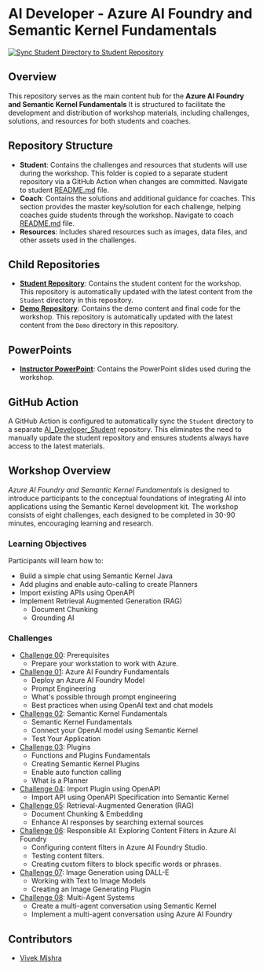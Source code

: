 # AI Developer - Azure AI Foundry and Semantic Kernel Fundamentals

[![Sync Student Directory to Student Repository](https://github.com/microsoft/AIDeveloper-Private/actions/workflows/pushToStudentRepository.yml/badge.svg)](https://github.com/microsoft/AIDeveloper-Private/actions/workflows/pushToStudentRepository.yml)

## Overview

This repository serves as the main content hub for the **Azure AI Foundry and Semantic Kernel Fundamentals** It is structured to facilitate the development and distribution of workshop materials, including challenges, solutions, and resources for both students and coaches.

## Repository Structure

- **Student**: Contains the challenges and resources that students will use during the workshop. This folder is copied to a separate student repository via a GitHub Action when changes are committed. Navigate to student [README.md](./Student/README.md) file.
- **Coach**: Contains the solutions and additional guidance for coaches. This section provides the master key/solution for each challenge, helping coaches guide students through the workshop. Navigate to coach [README.md](./Coach/README.md) file.
- **Resources**: Includes shared resources such as images, data files, and other assets used in the challenges.

## Child Repositories

- **[Student Repository](https://github.com/microsoft/ai-developer)**: Contains the student content for the workshop. This repository is automatically updated with the latest content from the `Student` directory in this repository.
- **[Demo Repository](https://github.com/microsoft/ai-developer-demo)**: Contains the demo content and final code for the workshop. This repository is automatically updated with the latest content from the `Demo` directory in this repository.

## PowerPoints

- [**Instructor PowerPoint**](https://mngenvmcap601716.sharepoint.com/sites/AIDeveloper/Shared%20Documents/Forms/AllItems.aspx?id=%2Fsites%2FAIDeveloper%2FShared%20Documents%2FPowerPoint&p=true): Contains the PowerPoint slides used during the workshop.

## GitHub Action

A GitHub Action is configured to automatically sync the `Student` directory to a separate [AI_Developer_Student](https://github.com/microsoft/ai-developer) repository. This eliminates the need to manually update the student repository and ensures students always have access to the latest materials.

## Workshop Overview

*Azure AI Foundry and Semantic Kernel Fundamentals* is designed to introduce participants to the conceptual foundations of integrating AI into applications using the Semantic Kernel development kit. The workshop consists of eight challenges, each designed to be completed in 30-90 minutes, encouraging learning and research.

### Learning Objectives

Participants will learn how to:

- Build a simple chat using Semantic Kernel Java
- Add plugins and enable auto-calling to create Planners
- Import existing APIs using OpenAPI
- Implement Retrieval Augmented Generation (RAG)
  - Document Chunking
  - Grounding AI


### Challenges

- [Challenge 00](challenges/Challenge-00.md): Prerequisites
  - Prepare your workstation to work with Azure.
- [Challenge 01](challenges/Challenge-01.md): Azure AI Foundry Fundamentals
  - Deploy an Azure AI Foundry Model
  - Prompt Engineering
  - What's possible through prompt engineering
  - Best practices when using OpenAI text and chat models
- [Challenge 02](challenges/Challenge-02.md): Semantic Kernel Fundamentals
  - Semantic Kernel Fundamentals
  - Connect your OpenAI model using Semantic Kernel
  - Test Your Application
- [Challenge 03](challenges/Challenge-03.md): Plugins
  - Functions and Plugins Fundamentals
  - Creating Semantic Kernel Plugins
  - Enable auto function calling
  - What is a Planner
- [Challenge 04](challenges/Challenge-04.md): Import Plugin using OpenAPI
  - Import API using OpenAPI Specification into Semantic Kernel
- [Challenge 05](challenges/Challenge-05.md): Retrieval-Augmented Generation (RAG)
  - Document Chunking & Embedding
  - Enhance AI responses by searching external sources
- [Challenge 06](challenges/Challenge-06.md): Responsible AI: Exploring Content Filters in Azure AI Foundry
  - Configuring content filters in Azure AI Foundry Studio.
  - Testing content filters.
  - Creating custom filters to block specific words or phrases.
- [Challenge 07](challenges/Challenge-07.md): Image Generation using DALL-E
  - Working with Text to Image Models
  - Creating an Image Generating Plugin
- [Challenge 08](challenges/Challenge-08.md): Multi-Agent Systems
  - Create a multi-agent conversation using Semantic Kernel
  - Implement a multi-agent conversation using Azure AI Foundry
  
## Contributors

- [Vivek Mishra](https://github.com/mishravivek-ms)
